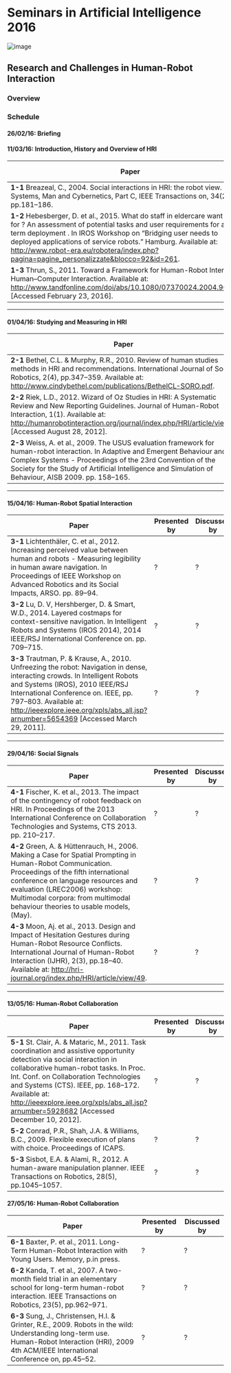 # Seminars in Artificial Intelligence 2016

![image](http://newsroom.unl.edu/announce/files/file51575.jpg)

## Research and Challenges in Human-Robot Interaction

### Overview



### Schedule

#### 26/02/16: Briefing

#### 11/03/16: Introduction, History and Overview of HRI

| Paper  | Presented by | Discussed by|
|------- | ------------ | ----------- |
| **1-1** Breazeal, C., 2004. Social interactions in HRI: the robot view. Systems, Man and Cybernetics, Part C, IEEE Transactions on, 34(2), pp.181–186. | ? | ? |
| **1-2** Hebesberger, D. et al., 2015. What do staff in eldercare want a robot for ? An assessment of potential tasks and user requirements for a long-term deployment . In IROS Workshop on “Bridging user needs to deployed applications of service robots.” Hamburg. Available at: http://www.robot-era.eu/robotera/index.php?pagina=pagine_personalizzate&blocco=92&id=261. | ? | ? |
| **1-3** Thrun, S., 2011. Toward a Framework for Human-Robot Interaction. Human–Computer Interaction. Available at: http://www.tandfonline.com/doi/abs/10.1080/07370024.2004.9667338 [Accessed February 23, 2016]. | ? | ? |

---

#### 01/04/16: Studying and Measuring in HRI

| Paper  | Presented by | Discussed by|
|------- | ------------ | ----------- |
| **2-1** Bethel, C.L. & Murphy, R.R., 2010. Review of human studies methods in HRI and recommendations. International Journal of Social Robotics, 2(4), pp.347–359. Available at: http://www.cindybethel.com/publications/BethelCL-SORO.pdf. | ? | ? |
| **2-2** Riek, L.D., 2012. Wizard of Oz Studies in HRI: A Systematic Review and New Reporting Guidelines. Journal of Human-Robot Interaction, 1(1). Available at: http://humanrobotinteraction.org/journal/index.php/HRI/article/view/9 [Accessed August 28, 2012]. | ? | ? |
| **2-3** Weiss, A. et al., 2009. The USUS evaluation framework for human-robot interaction. In Adaptive and Emergent Behaviour and Complex Systems - Proceedings of the 23rd Convention of the Society for the Study of Artificial Intelligence and Simulation of Behaviour, AISB 2009. pp. 158–165. | ? | ? |

---

#### 15/04/16: Human-Robot Spatial Interaction

| Paper  | Presented by | Discussed by|
|------- | ------------ | ----------- |
| **3-1** Lichtenthäler, C. et al., 2012. Increasing perceived value between human and robots - Measuring legibility in human aware navigation. In Proceedings of IEEE Workshop on Advanced Robotics and its Social Impacts, ARSO. pp. 89–94. | ? | ? |
| **3-2** Lu, D. V, Hershberger, D. & Smart, W.D., 2014. Layered costmaps for context-sensitive navigation. In Intelligent Robots and Systems (IROS 2014), 2014 IEEE/RSJ International Conference on. pp. 709–715. | ? | ? |
| **3-3** Trautman, P. & Krause, A., 2010. Unfreezing the robot: Navigation in dense, interacting crowds. In Intelligent Robots and Systems (IROS), 2010 IEEE/RSJ International Conference on. IEEE, pp. 797–803. Available at: http://ieeexplore.ieee.org/xpls/abs_all.jsp?arnumber=5654369 [Accessed March 29, 2011]. | ? | ? |

---

#### 29/04/16: Social Signals

| Paper  | Presented by | Discussed by|
|------- | ------------ | ----------- |
| **4-1** Fischer, K. et al., 2013. The impact of the contingency of robot feedback on HRI. In Proceedings of the 2013 International Conference on Collaboration Technologies and Systems, CTS 2013. pp. 210–217. | ? | ? |
| **4-2** Green, A. & Hüttenrauch, H., 2006. Making a Case for Spatial Prompting in Human-Robot Communication. Proceedings of the fifth international conference on language resources and evaluation (LREC2006) workshop: Multimodal corpora: from multimodal behaviour theories to usable models, (May). | ? | ? |
| **4-3** Moon, Aj. et al., 2013. Design and Impact of Hesitation Gestures during Human-Robot Resource Conflicts. International Journal of Human-Robot Interaction (IJHR), 2(3), pp.18–40. Available at: http://hri-journal.org/index.php/HRI/article/view/49. | ? | ? |

---

#### 13/05/16: Human-Robot Collaboration

| Paper  | Presented by | Discussed by|
|------- | ------------ | ----------- |
| **5-1** St. Clair, A. & Mataric, M., 2011. Task coordination and assistive opportunity detection via social interaction in collaborative human-robot tasks. In Proc. Int. Conf. on Collaboration Technologies and Systems (CTS). IEEE, pp. 168–172. Available at: http://ieeexplore.ieee.org/xpls/abs_all.jsp?arnumber=5928682 [Accessed December 10, 2012]. | ? | ? |
| **5-2** Conrad, P.R., Shah, J.A. & Williams, B.C., 2009. Flexible execution of plans with choice. Proceedings of ICAPS. | ? | ? |
| **5-3** Sisbot, E.A. & Alami, R., 2012. A human-aware manipulation planner. IEEE Transactions on Robotics, 28(5), pp.1045–1057. | ? | ? |

#### 27/05/16: Human-Robot Collaboration

| Paper  | Presented by | Discussed by|
|------- | ------------ | ----------- |
| **6-1** Baxter, P. et al., 2011. Long-Term Human-Robot Interaction with Young Users. Memory, p.in press. | ? | ? |
| **6-2** Kanda, T. et al., 2007. A two-month field trial in an elementary school for long-term human-robot interaction. IEEE Transactions on Robotics, 23(5), pp.962–971. | ? | ? |
| **6-3** Sung, J., Christensen, H.I. & Grinter, R.E., 2009. Robots in the wild: Understanding long-term use. Human-Robot Interaction (HRI), 2009 4th ACM/IEEE International Conference on, pp.45–52. | ? | ? |
